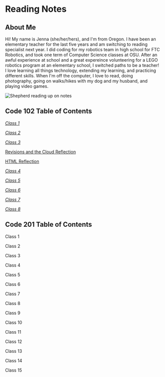 # Reading Notes

## About Me

Hi! My name is Jenna (she/her/hers), and I'm from Oregon. I have been an elementary teacher for the last five years and am switching to reading specialist next year. I did coding for my robotics team in high school for FTC Robotics, and took one term of Computer Science classes at OSU. After an awful experience at school and a great expereince volunteering for a LEGO robotics program at an elementary school, I switched paths to be a teacher! I love learning all things technology, extending my learning, and practicing different skills. When I'm off the computer, I love to read, doing photography, going on walks/hikes with my dog and my husband, and playing video games.

![Shepherd reading up on notes](https://static.vecteezy.com/system/resources/thumbnails/022/709/021/small/generative-ai-illustration-of-intelligent-serious-dog-in-glasses-reading-a-book-volumn-light-photo.jpg)

## Code 102 Table of Contents

[*Class 1*](<Code102ReadingNotes.md/Class1.md>)

[*Class 2*](<Code102ReadingNotes.md/Class2.md>)

[*Class 3*](<Code102ReadingNotes.md/Class3.md>)

[Revisions and the Cloud Reflection](<Code102ReadingNotes.md/RevisionsandtheCloud.md>)

[HTML Reflection](<Code102ReadingNotes.md/HTMLReflection.md>)

[*Class 4*](<Code102ReadingNotes.md/Class4.md>)

[*Class 5*](<Code102ReadingNotes.md/Class5.md>)

[*Class 6*](<Code102ReadingNotes.md/Class6.md>)

[*Class 7*](<Code102ReadingNotes.md/Class7.md>)

[*Class 8*](<Code102ReadingNotes.md/Class8.md>)

## Code 201 Table of Contents

Class 1

Class 2

Class 3

Class 4

Class 5

Class 6

Class 7

Class 8

Class 9

Class 10

Class 11

Class 12

Class 13

Class 14

Class 15
